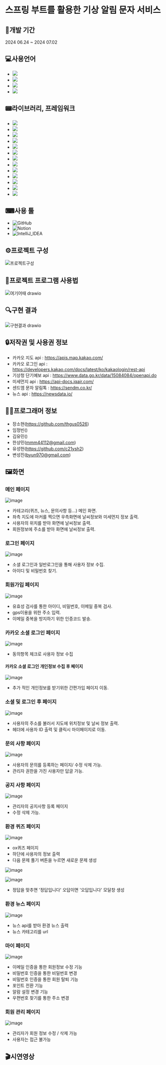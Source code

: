 
# 스프링 부트를 활용한 기상 알림 문자 서비스

## 📆개발 기간
2024 06.24 ~ 2024 07.02

## 💻사용언어
- <img src="https://img.shields.io/badge/JavaScript-F7DF1E?style=flat-square&logo=javascript&logoColor=black"/>
- <img src="https://img.shields.io/badge/CSS3-1572B6?style=flat-square&logo=css3&logoColor=white"/>
- <img src="https://img.shields.io/badge/HTML5-E34F26?style=flat-square&logo=html5&logoColor=white"/>
- <img src="https://img.shields.io/badge/java-007396?style=for-the-badge&logo=OpenJDK&logoColor=white">

## 📟라이브러리, 프레임워크
- <img src="https://img.shields.io/badge/Spring-6DB33F?style=for-the-badge&logo=Spring&logoColor=white">
- <img src="https://img.shields.io/badge/springboot-6DB33F?style=for-the-badge&logo=springboot&logoColor=white">
- <img src="https://img.shields.io/badge/Spring Security-6DB33F?style=for-the-badge&logo=Spring Security&logoColor=white">
- <img src="https://img.shields.io/badge/Thymeleaf-00FF00?style=flat-square&logoColor=white">
- <img src="https://img.shields.io/badge/Bootstrapap-7952B3?style=flat-square&logo=bootstrap&logoColor=white"/>
- <img src="https://img.shields.io/badge/jQuery-0769AD?style=flat-square&logo=jQuery&logoColor=white"/>
- <img src="https://img.shields.io/badge/GitHub-181717?style=flat-square&logo=GitHub&logoColor=white"/>
- <img src="https://img.shields.io/badge/Thymeleaf-C6EBBE?style=for-the-badge&logoColor=white">
- <img src="https://img.shields.io/badge/Ajax-4FB0C6?style=for-the-badge&logoColor=white">
- <img src="https://img.shields.io/badge/JPA-686868?style=for-the-badge&logoColor=white">
- <img src="https://img.shields.io/badge/mariaDB-003545?style=for-the-badge&logo=mariaDB&logoColor=white"> 
- <img src="https://img.shields.io/badge/HeidiSQL-DFD9E2?style=for-the-badge&logoColor=white">
- <img src="https://img.shields.io/badge/Lombok-E4D9FF?style=for-the-badge&logoColor=white">

## ⌨사용 툴
- ![GitHub](https://img.shields.io/badge/GitHub-181717?style=flat-square&logo=GitHub&logoColor=white)
- ![Notion](https://img.shields.io/badge/Notion-white?style=flat-square&logo=Notion&logoColor=000000)
- ![IntelliJ_IDEA](https://img.shields.io/badge/IntelliJ_IDEA-789AFE?style=flat-square&logo=IntelliJ%20IDEA&logoColor=white)

## ⚙프로젝트 구성
![프로젝트구성](https://github.com/thgus0526/Ezen_Spring_Boot_Project/assets/76036655/00de8714-3640-4014-bcbf-6f04bb215037)

## 💾프로젝트 프로그램 사용법
![여기어때 drawio](https://github.com/thgus0526/Ezen_Spring_Boot_Project/assets/76036655/3709527e-5489-4259-a41c-c156e834e882)

## 🔍구현 결과
![구현결과 drawio](https://github.com/thgus0526/Ezen_Spring_Boot_Project/assets/76036655/059af82c-ddee-4ebd-ad51-186e9e77d6d0)


## 🔒저작권 및 사용권 정보
- 카카오 지도 api : https://apis.map.kakao.com/
- 카카오 로그인 api : https://developers.kakao.com/docs/latest/ko/kakaologin/rest-api
- 기상청 단기예보 api : https://www.data.go.kr/data/15084084/openapi.do
- 미세먼지 api : https://api-docs.iqair.com/
- 센드엠 문자 알림톡 : https://sendm.co.kr/
- 뉴스 api : https://newsdata.io/

## 👨‍🦱프로그래머 정보

- 장소현(https://github.com/thgus0526)
- 임정빈()
- 김유민()
- 한상민([mmm44112@gmail.com](https://github.com/mmm44112?tab=repositories))
- 유성헌(https://github.com/c21ysh2)
- 변성진([byun970@gmail.com](https://github.com/byun970))

## 🖼화면

### 메인 페이지
![image](https://github.com/thgus0526/Ezen_Spring_Boot_Project/assets/76036655/48065140-c527-48b2-b665-aef212763db0)
- 카테고리(퀴즈, 뉴스, 문의사항 등...) 메인 화면.
- 좌측 지도에 마커를 찍으면 우측화면에 날씨정보와 미세먼지 정보 출력.
- 사용자의 위치를 받아 화면에 날씨정보 출력.
- 회원정보에 주소를 받아 화면에 날씨정보 출력.

### 로그인 페이지
![image](https://github.com/thgus0526/Ezen_Spring_Boot_Project/assets/76036655/0d45e362-f036-4a2a-89e9-5a65c0965cc0)
- 소셜 로그인과 일반로그인을 통해 사용자 정보 수집.
- 아이디 및 비밀번호 찾기.

### 회원가입 페이지
![image](https://github.com/thgus0526/Ezen_Spring_Boot_Project/assets/76036655/c25701f3-f80b-462f-996d-cabd3bab209a)
- 유효성 검사를 통한 아이디, 비밀번호, 이메일 중복 검사.
- gps이용을 위한 주소 입력.
- 이메일 중복을 방지하기 위한 인증코드 발송.

### 카카오 소셜 로그인 페이지
![image](https://github.com/thgus0526/Ezen_Spring_Boot_Project/assets/76036655/824b1656-ef6c-40c4-a93c-6e99f36e1417)
- 동의항목 체크로 사용자 정보 수집
#### 카카오 소셜 로그인 개인정보 수집 후 페이지
![image](https://github.com/thgus0526/Ezen_Spring_Boot_Project/assets/76036655/3cc4704e-bbea-4c51-affe-2a1b1ac43bb4)
- 추가 적인 개인정보를 받기위한 간편가입 페이지 이동.

### 소셜 및 로그인 후 페이지
![image](https://github.com/thgus0526/Ezen_Spring_Boot_Project/assets/76036655/dc3733f2-2649-4c5b-be0d-50b39d59f35a)
- 사용자의 주소를 불러서 지도에 위치정보 및 날씨 정보 출력.
- 헤더에 사용자 ID 출력 및 클릭시 마이페이지로 이동.

### 문의 사항 페이지
![image](https://github.com/thgus0526/Ezen_Spring_Boot_Project/assets/76036655/e5bd50e2-1657-4329-a3b2-2914bea4a646)
- 사용자의 문의를 등록하는 페이지/ 수정 삭제 가능.
- 관리자 권한을 가진 사용자만 답글 가능.

### 공지 사항 페이지
![image](https://github.com/thgus0526/Ezen_Spring_Boot_Project/assets/76036655/52be94b7-e0cc-4121-bd90-9037fb1e3d6a)
- 관리자의 공지사항 등록 페이지
- 수정 삭제 가능.

### 환경 퀴즈 페이지
![image](https://github.com/thgus0526/Ezen_Spring_Boot_Project/assets/76036655/5e6681d7-ebe9-42d6-b187-839da9f99853)
- ox퀴즈 페이지
- 하단에 사용자의 정보 출력
- 다음 문제 풀기 버튼을 누르면 새로운 문제 생성

![image](https://github.com/thgus0526/Ezen_Spring_Boot_Project/assets/76036655/ec5ffc4b-c4ac-4763-840d-78370775508d)

![image](https://github.com/thgus0526/Ezen_Spring_Boot_Project/assets/76036655/32bf16e1-3ac6-4bd4-9593-fc1f3138957e)
- 정답을 맞추면 '정답입니다' 오답이면 '오답입니다' 모달창 생성

### 환경 뉴스 페이지
![image](https://github.com/thgus0526/Ezen_Spring_Boot_Project/assets/76036655/de8c4da9-f53f-4834-9821-1a1be554471b)
- 뉴스 api를 받아 환경 뉴스 출력
- 뉴스 카테고리를 url

### 마이 페이지
![image](https://github.com/thgus0526/Ezen_Spring_Boot_Project/assets/76036655/e499f6e1-161f-4c06-a7c9-f4a35b958928)
- 이메일 인증을 통한 회원정보 수정 기능
- 비밀번호 인증을 통한 비밀번호 변경
- 비밀번호 인증을 통한 회원 탈퇴 기능
- 포인트 전환 기능
- 알람 설정 변경 기능
- 우편번호 찾기를 통한 주소 변경

### 회원 관리 페이지
![image](https://github.com/thgus0526/Ezen_Spring_Boot_Project/assets/76036655/b1c31cf4-9bee-4356-9c1c-f5e33498da4c)
- 관리자가 회원 정보 수정 / 삭제 가능
- 사용자는 접근 불가능
## 🎬시연영상
  
